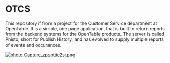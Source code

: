 # OTCS

This repository if from a project for the Customer Service department at OpenTable. It is a simple, one page application, that is built to return reports from the backend systems for the OpenTable products. The server is called Phisto, short for Publish History, and has evolved to supply multiple reports of events and occurances. 

<a href="http://s281.photobucket.com/user/k12t08b/media/Capture_zpspttie2sj.png.html" target="_blank"><img src="http://i281.photobucket.com/albums/kk237/k12t08b/Capture_zpspttie2sj.png" border="0" alt=" photo Capture_zpspttie2sj.png"/></a>
